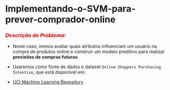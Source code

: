 # Implementando-o-SVM-para-prever-comprador-online

### <font color='red'> _Descrição do Problema_: </font>
 - Neste caso, iremos avaliar quais atributos influenciam um usuário na compra de produtos online e construir um modelo preditivo para realizar **previsões de compras futuras**.
  - Usaremos como fonte de dados o dataset `Online Shoppers Purchasing Intention`, que está disponível em:

   - [UCI Machine Learning Repository](https://archive.ics.uci.edu/ml/datasets/Online+Shoppers+Purchasing+Intention+Dataset)
